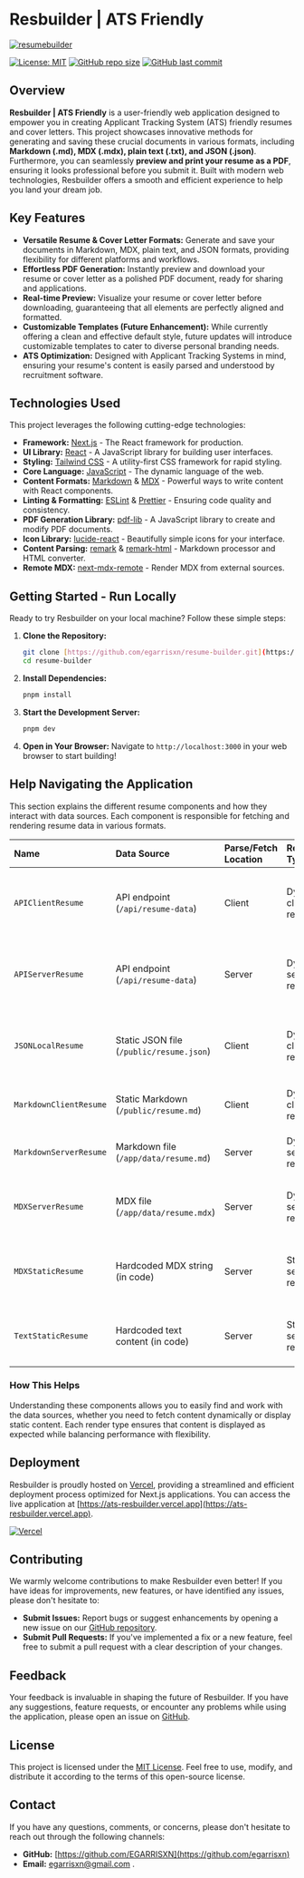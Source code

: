 # Resbuilder | ATS Friendly

[![resumebuilder](https://github.com/user-attachments/assets/22440a66-6de4-48a9-b504-504a23b3bddd)](https://ats-resbuilder.vercel.app)

[![License: MIT](https://img.shields.io/badge/License-MIT-yellow.svg)](LICENSE)
[![GitHub repo size](https://img.shields.io/github/repo-size/egarrisxn/resume-builder)](https://github.com/egarrisxn/resume-builder)
[![GitHub last commit](https://img.shields.io/github/last-commit/egarrisxn/resume-builder)](https://github.com/egarrisxn/resume-builder)

## Overview

**Resbuilder | ATS Friendly** is a user-friendly web application designed to empower you in creating Applicant Tracking System (ATS) friendly resumes and cover letters. This project showcases innovative methods for generating and saving these crucial documents in various formats, including **Markdown (.md), MDX (.mdx), plain text (.txt), and JSON (.json)**. Furthermore, you can seamlessly **preview and print your resume as a PDF**, ensuring it looks professional before you submit it. Built with modern web technologies, Resbuilder offers a smooth and efficient experience to help you land your dream job.

## Key Features

- **Versatile Resume & Cover Letter Formats:** Generate and save your documents in Markdown, MDX, plain text, and JSON formats, providing flexibility for different platforms and workflows.
- **Effortless PDF Generation:** Instantly preview and download your resume or cover letter as a polished PDF document, ready for sharing and applications.
- **Real-time Preview:** Visualize your resume or cover letter before downloading, guaranteeing that all elements are perfectly aligned and formatted.
- **Customizable Templates (Future Enhancement):** While currently offering a clean and effective default style, future updates will introduce customizable templates to cater to diverse personal branding needs.
- **ATS Optimization:** Designed with Applicant Tracking Systems in mind, ensuring your resume's content is easily parsed and understood by recruitment software.

## Technologies Used

This project leverages the following cutting-edge technologies:

- **Framework:** [Next.js](https://nextjs.org/) - The React framework for production.
- **UI Library:** [React](https://react.dev/) - A JavaScript library for building user interfaces.
- **Styling:** [Tailwind CSS](https://tailwindcss.com/) - A utility-first CSS framework for rapid styling.
- **Core Language:** [JavaScript](https://developer.mozilla.org/en-US/docs/Web/JavaScript) - The dynamic language of the web.
- **Content Formats:** [Markdown](https://www.markdownguide.org/) & [MDX](https://mdxjs.com/) - Powerful ways to write content with React components.
- **Linting & Formatting:** [ESLint](https://eslint.org/) & [Prettier](https://prettier.io/) - Ensuring code quality and consistency.
- **PDF Generation Library:** [pdf-lib](https://pdf-lib.js.org/) - A JavaScript library to create and modify PDF documents.
- **Icon Library:** [lucide-react](https://lucide.dev/) - Beautifully simple icons for your interface.
- **Content Parsing:** [remark](https://remark.js.org/) & [remark-html](https://github.com/remarkjs/remark-html) - Markdown processor and HTML converter.
- **Remote MDX:** [next-mdx-remote](https://github.com/hashicorp/next-mdx-remote) - Render MDX from external sources.

## Getting Started - Run Locally

Ready to try Resbuilder on your local machine? Follow these simple steps:

1.  **Clone the Repository:**
    ```bash
    git clone [https://github.com/egarrisxn/resume-builder.git](https://github.com/egarrisxn/resume-builder.git)
    cd resume-builder
    ```
2.  **Install Dependencies:**
    ```bash
    pnpm install
    ```
3.  **Start the Development Server:**
    ```bash
    pnpm dev
    ```
4.  **Open in Your Browser:** Navigate to `http://localhost:3000` in your web browser to start building!

## Help Navigating the Application

This section explains the different resume components and how they interact with data sources. Each component is responsible for fetching and rendering resume data in various formats.

| **Name**               | **Data Source**                          | **Parse/Fetch Location** | **Render Type**       | **Notes**                                  |
| :--------------------- | :--------------------------------------- | :----------------------- | :-------------------- | :----------------------------------------- |
| `APIClientResume`      | API endpoint (`/api/resume-data`)        | Client                   | Dynamic client render | Uses fetch on the client after load.       |
| `APIServerResume`      | API endpoint (`/api/resume-data`)        | Server                   | Dynamic server render | Fetched server-side, hydrated client-side. |
| `JSONLocalResume`      | Static JSON file (`/public/resume.json`) | Client                   | Dynamic client render | Fetches local public file client-side.     |
| `MarkdownClientResume` | Static Markdown (`/public/resume.md`)    | Client                   | Dynamic client render | Fetch + `remark` on the client.            |
| `MarkdownServerResume` | Markdown file (`/app/data/resume.md`)    | Server                   | Dynamic server render | Read file + `remark` server-side.          |
| `MDXServerResume`      | MDX file (`/app/data/resume.mdx`)        | Server                   | Dynamic server render | Read + compile MDX server-side.            |
| `MDXStaticResume`      | Hardcoded MDX string (in code)           | Server                   | Static server render  | Static JSX output via `next-mdx-remote`.   |
| `TextStaticResume`     | Hardcoded text content (in code)         | Server                   | Static server render  | No MD/MDX parsing, just JSX sections.      |

### How This Helps

Understanding these components allows you to easily find and work with the data sources, whether you need to fetch content dynamically or display static content. Each render type ensures that content is displayed as expected while balancing performance with flexibility.

## Deployment

Resbuilder is proudly hosted on [Vercel](https://vercel.com/), providing a streamlined and efficient deployment process optimized for Next.js applications. You can access the live application at [https://ats-resbuilder.vercel.app](https://ats-resbuilder.vercel.app).

[![Vercel](https://vercel.com/button)](https://ats-resbuilder.vercel.app)

## Contributing

We warmly welcome contributions to make Resbuilder even better! If you have ideas for improvements, new features, or have identified any issues, please don't hesitate to:

- **Submit Issues:** Report bugs or suggest enhancements by opening a new issue on our [GitHub repository](https://github.com/egarrisxn/resume-builder/issues).
- **Submit Pull Requests:** If you've implemented a fix or a new feature, feel free to submit a pull request with a clear description of your changes.

## Feedback

Your feedback is invaluable in shaping the future of Resbuilder. If you have any suggestions, feature requests, or encounter any problems while using the application, please open an issue on [GitHub](https://github.com/egarrisxn/resume-builder/issues).

## License

This project is licensed under the [MIT License](LICENSE). Feel free to use, modify, and distribute it according to the terms of this open-source license.

## Contact

If you have any questions, comments, or concerns, please don't hesitate to reach out through the following channels:

- **GitHub:** [https://github.com/EGARRISXN](https://github.com/egarrisxn)
- **Email:** egarrisxn@gmail.com
.

